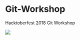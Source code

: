 # Git-Workshop
Hacktoberfest 2018 Git Workshop

![](https://hacktoberfestguam.com/wp-content/uploads/2018/09/computer_L-e1538055463537-350x350.png)
